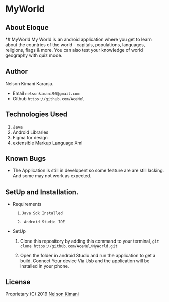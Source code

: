 

# MyWorld

## About Eloque
*# MyWorld
My World is an android application where you get to learn about the countries of the world - capitals, populations, languages, religions, flags &amp; more. You can also test your knowledge of world geography with quiz mode.

## Author
 Nelson Kimani Karanja.

* Email `nelsonkimani96@gmail.com`
* Github `https://github.com/AceNel`


## Technologies Used
1. Java
1. Android Libraries
1. Figma for design
1. extensible Markup Language Xml

## Known Bugs
* The Application is still in developent so some feature are are still lacking. And some may not work as expected.

## SetUp and Installation.
* Requirements

        1.Java Sdk Installed

        2. Android Studio IDE

* SetUp
  1. Clone this repository by adding this command to your terminal, `git clone https://github.com/AceNel/MyWorld.git`

  1. Open the folder in android Studio and run the application to  get a build. Connect Your device Via Usb and the application will be installed in your phone.


## License

Proprietary (C) 2019 [Nelson Kimani](github.com/AceNel)
